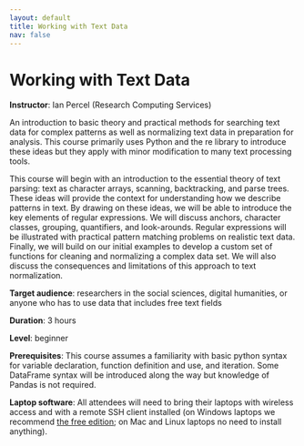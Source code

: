 ```yaml
---
layout: default
title: Working with Text Data
nav: false
---
```


# Working with Text Data

**Instructor**: Ian Percel (Research Computing Services)

An introduction to basic theory and practical methods for searching text data for complex patterns as well as normalizing text data in preparation for analysis. This course primarily uses Python and the re library to introduce these ideas but they apply with minor modification to many text processing tools.

This course will begin with an introduction to the essential theory of text parsing: text as character arrays, scanning, backtracking, and parse trees. These ideas will provide the context for understanding how we describe patterns in text. By drawing on these ideas, we will be able to introduce the key elements of regular expressions. We will discuss anchors, character classes, grouping, quantifiers, and look-arounds. Regular expressions will be illustrated with practical pattern matching problems on realistic text data. Finally, we will build on our initial examples to develop a custom set of functions for cleaning and normalizing a complex data set. We will also discuss the consequences and limitations of this approach to text normalization.    

**Target audience**: researchers in the social sciences, digital humanities, or anyone who has to use data that includes free text fields 

<!-- **Course plan**: -->

**Duration**: 3 hours

**Level**: beginner

**Prerequisites**: This course assumes a familiarity with basic python syntax for variable declaration, function definition and use, and iteration. Some DataFrame syntax will be introduced along the way but knowledge of Pandas is not required.  

**Laptop software**: All attendees will need to bring their laptops with wireless access and with a
remote SSH client installed (on Windows laptops we recommend <a
href="https://mobaxterm.mobatek.net/download.html" target="_blank">the free edition</a>; on Mac and Linux
laptops no need to install anything).
